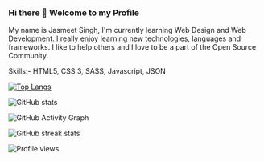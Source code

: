### Hi there 👋 Welcome to my Profile 

My name is Jasmeet Singh, I'm currently learning Web Design and Web Development. I really enjoy learning new technologies, languages and frameworks. I like to help others and I love to be a part of the Open Source Community.

Skills:- HTML5, CSS 3, SASS, Javascript, JSON



<!--
**JSM313/JSM313** is a ✨ _special_ ✨ repository because its `README.md` (this file) appears on your GitHub profile.

Here are some ideas to get you started:

- 🔭 I’m currently working on ...
- 🌱 I’m currently learning ...
- 👯 I’m looking to collaborate on ...
- 🤔 I’m looking for help with ...
- 💬 Ask me about ...
- 📫 How to reach me: ...
- 😄 Pronouns: ...
- ⚡ Fun fact: ...
-->



<!-- [<img src='https://cdn.jsdelivr.net/npm/simple-icons@3.0.1/icons/github.svg' alt='github' height='40'>](https://github.com/JSM313)   -->

<!-- <a href='https://archiveprogram.github.com/'><img src='https://raw.githubusercontent.com/acervenky/animated-github-badges/master/assets/acbadge.gif' width='40' height='40'></a> <a href='https://docs.github.com/en/developers'><img src='https://raw.githubusercontent.com/acervenky/animated-github-badges/master/assets/devbadge.gif' width='40' height='40'></a>  -->

[![Top Langs](https://github-readme-stats.vercel.app/api/top-langs/?username=JSM313)](https://github.com/anuraghazra/github-readme-stats)

![GitHub stats](https://github-readme-stats.vercel.app/api?username=JSM313&show_icons=true&theme=radical)  

![GitHub Activity Graph](https://activity-graph.herokuapp.com/graph?username=JSM313)  

![GitHub streak stats](https://github-readme-streak-stats.herokuapp.com/?user=JSM313)  

![Profile views](https://gpvc.arturio.dev/JSM313)  
